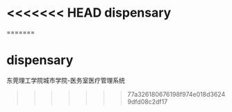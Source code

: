 <<<<<<< HEAD
dispensary
====
=======
# dispensary
东莞理工学院城市学院-医务室医疗管理系统
>>>>>>> 77a326180676198f974e018d36249dfd08c2df17
